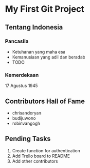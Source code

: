 # My First Git Project
## Tentang Indonesia
### Pancasila

- Ketuhanan yang maha esa
- Kemanusiaan yang adil dan beradab
- TODO

### Kemerdekaan
17 Agustus 1945

## Contributors Hall of Fame

- chrisandoryan
- budijuwono
- robinvangogh

## Pending Tasks
1. Create function for authentication
2. Add Trello board to README
3. Add other contributors
